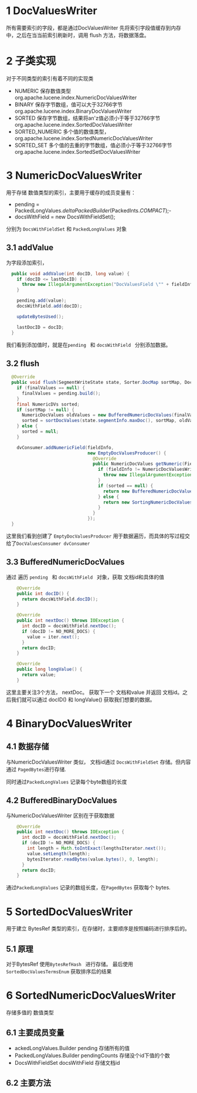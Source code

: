 # 1 DocValuesWriter

所有需要索引的字段，都是通过DocValuesWriter 先将索引字段值缓存到内存中，之后在当当前索引刷新时，调用 flush 方法，将数据落盘。



# 2 子类实现

对于不同类型的索引有着不同的实现类

-  NUMERIC 保存数值类型 org.apache.lucene.index.NumericDocValuesWriter
-  BINARY 保存字节数组，值可以大于32766字节  org.apache.lucene.index.BinaryDocValuesWriter
-  SORTED 保存字节数组，结果将an'z值必须小于等于32766字节 org.apache.lucene.index.SortedDocValuesWriter
-  SORTED_NUMERIC 多个值的数值类型，  org.apache.lucene.index.SortedNumericDocValuesWriter
-  SORTED_SET  多个值的去重的字节数组，值必须小于等于32766字节  org.apache.lucene.index.SortedSetDocValuesWriter





# 3 NumericDocValuesWriter

用于存储 数值类型的索引，主要用于缓存的成员变量有：

- pending = PackedLongValues.*deltaPackedBuilder*(PackedInts.*COMPACT*);-
- docsWithField = new DocsWithFieldSet();

分别为 `DocsWithFieldSet` 和 `PackedLongValues` 对象



## 3.1 addValue

为字段添加索引，

```java
  public void addValue(int docID, long value) {
    if (docID <= lastDocID) {
      throw new IllegalArgumentException("DocValuesField \"" + fieldInfo.name + "\" appears more than once in this document (only one value is allowed per field)");
    }

    pending.add(value);
    docsWithField.add(docID);

    updateBytesUsed();

    lastDocID = docID;
  }
```

我们看到添加值时，就是在`pending ` 和  `docsWithField ` 分别添加数据。





## 3.2 flush

```java
  @Override
  public void flush(SegmentWriteState state, Sorter.DocMap sortMap, DocValuesConsumer dvConsumer) throws IOException {
    if (finalValues == null) {
      finalValues = pending.build();
    }
    final NumericDVs sorted;
    if (sortMap != null) {
      NumericDocValues oldValues = new BufferedNumericDocValues(finalValues, docsWithField.iterator());
      sorted = sortDocValues(state.segmentInfo.maxDoc(), sortMap, oldValues);
    } else {
      sorted = null;
    }

    dvConsumer.addNumericField(fieldInfo,
                               new EmptyDocValuesProducer() {
                                 @Override
                                 public NumericDocValues getNumeric(FieldInfo fieldInfo) {
                                   if (fieldInfo != NumericDocValuesWriter.this.fieldInfo) {
                                     throw new IllegalArgumentException("wrong fieldInfo");
                                   }
                                   if (sorted == null) {
                                     return new BufferedNumericDocValues(finalValues, docsWithField.iterator());
                                   } else {
                                     return new SortingNumericDocValues(sorted);
                                   }
                                 }
                               });
  }
```



这里我们看到创建了 `EmptyDocValuesProducer` 用于数据遍历，而具体的写过程交给了`DocValuesConsumer dvConsumer`

## 3.3 BufferedNumericDocValues

通过 遍历 `pending ` 和  `docsWithField ` 对象，获取 文档id和具体的值



```java
    @Override
    public int docID() {
      return docsWithField.docID();
    }

    @Override
    public int nextDoc() throws IOException {
      int docID = docsWithField.nextDoc();
      if (docID != NO_MORE_DOCS) {
        value = iter.next();
      }
      return docID;
    }

    @Override
    public long longValue() {
      return value;
    }
```

这里主要关注3个方法， nextDoc。 获取下一个 文档和value 并返回 文档id。之后我们就可以通过 docID() 和 longValue()  获取我们想要的数据。



# 4 BinaryDocValuesWriter

## 4.1 数据存储

与NumericDocValuesWriter 类似， 文档id通过 `DocsWithFieldSet` 存储。但内容通过 `PagedBytes`进行存储.

同时通过`PackedLongValues` 记录每个byte数组的长度



## 4.2 BufferedBinaryDocValues

与NumericDocValuesWriter 区别在于获取数据

```java
    @Override
    public int nextDoc() throws IOException {
      int docID = docsWithField.nextDoc();
      if (docID != NO_MORE_DOCS) {
        int length = Math.toIntExact(lengthsIterator.next());
        value.setLength(length);
        bytesIterator.readBytes(value.bytes(), 0, length);
      }
      return docID;
    }
```

通过`PackedLongValues` 记录的数组长度，在`PagedBytes` 获取每个 bytes.



# 5 SortedDocValuesWriter



用于建立 BytesRef 类型的索引，在存储时，主要顺序是按照编码进行排序后的。

## 5.1 原理

对于BytesRef  使用`BytesRefHash ` 进行存储。 最后使用 `SortedDocValuesTermsEnum` 获取排序后的结果





# 6 SortedNumericDocValuesWriter

存储多值的 数值类型



## 6.1 主要成员变量

- ackedLongValues.Builder pending 存储所有的值
- PackedLongValues.Builder pendingCounts 存储没个id下值的个数
- DocsWithFieldSet docsWithField 存储文档id



## 6.2 主要方法



